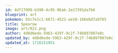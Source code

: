 ```yaml
---
id: 4df17099-b390-4c95-96ab-2e17391da7b6
blueprint: art
pokemon: b5c7e1c1-b671-4522-ae10-166ebd7a9785
title: Spearow
image: art/021.png
author: 4d8d6ede-5963-429f-9c2f-74b897007e0c
updated_by: 4d8d6ede-5963-429f-9c2f-74b897007e0c
updated_at: 1716151951
---
```

